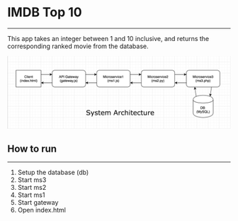 # IMDB Top 10
-------------
This app takes an integer between 1 and 10 inclusive, and returns the corresponding ranked movie from the database.

![System Architecture](https://github.com/airavata-courses/neeraj-lad/blob/asgn-1/images/system-architecture.png)

## How to run
------------
1. Setup the database (db)
2. Start ms3
3. Start ms2
4. Start ms1
5. Start gateway
6. Open index.html
